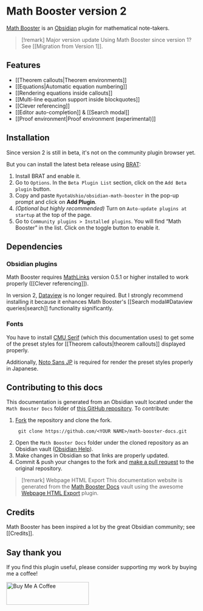 # Math Booster version 2

[Math Booster](https://github.com/RyotaUshio/obsidian-math-booster) is an [Obsidian](https://obsidian.md) plugin for mathematical note-takers.

> [!remark] Major version update
> Using Math Booster since version 1? See [[Migration from Version 1]].

## Features

- [[Theorem callouts|Theorem environments]]
- [[Equations|Automatic equation numbering]]
- [[Rendering equations inside callouts]]
- [[Multi-line equation support inside blockquotes]]
- [[Clever referencing]]
- [[Editor auto-completion]] & [[Search modal]]
- [[Proof environment|Proof environment (experimental)]]

## Installation

Since version 2 is still in beta, it's not on the community plugin browser yet.

But you can install the latest beta release using [BRAT](obsidian://show-plugin?id=obsidian42-brat):

1.  Install BRAT and enable it.
2.  Go to `Options`. In the `Beta Plugin List` section, click on the `Add Beta plugin` button.
3.  Copy and paste `RyotaUshio/obsidian-math-booster` in the pop-up prompt and click on **Add Plugin**.
4.  _(Optional but highly recommended)_ Turn on `Auto-update plugins at startup` at the top of the page.
5.  Go to `Community plugins > Installed plugins`. You will find “Math Booster” in the list. Click on the toggle button to enable it.

## Dependencies

### Obsidian plugins

Math Booster requires [MathLinks](https://github.com/zhaoshenzhai/obsidian-mathlinks) version 0.5.1 or higher installed to work properly ([[Clever referencing]]).

In version 2, [Dataview](https://github.com/blacksmithgu/obsidian-dataview) is no longer required. But I strongly recommend installing it because it enhances Math Booster's [[Search modal#Dataview queries|search]] functionality significantly.

### Fonts

You have to install [CMU Serif](https://www.cufonfonts.com/font/cmu-serif) (which this documentation uses) to get some of the preset styles for [[Theorem callouts|theorem callouts]] displayed properly.

Additionally, [Noto Sans JP](https://fonts.google.com/noto/specimen/Noto+Sans+JP) is required for render the preset styles properly in Japanese.

## Contributing to this docs

This documentation is generated from an Obsidian vault located under the `Math Booster Docs` folder of [this GitHub repository](https://github.com/RyotaUshio/math-booster-docs). To contribute:

1. [Fork](https://docs.github.com/en/get-started/quickstart/fork-a-repo) the repository and clone the fork.
   ```
    git clone https://github.com/<YOUR NAME>/math-booster-docs.git
    ```
2. Open the `Math Booster Docs` folder under the cloned repository as an Obsidian vault ([Obsidian Help](https://help.obsidian.md/Getting+started/Create+a+vault#Open+existing+folder)).
3. Make changes in Obsidian so that links are properly updated.
4. Commit & push your changes to the fork and [make a pull request](https://docs.github.com/en/pull-requests/collaborating-with-pull-requests/proposing-changes-to-your-work-with-pull-requests/creating-a-pull-request) to the original repository.

> [!remark] Webpage HTML Export
> This documentation website is generated from the [Math Booster Docs](https://github.com/RyotaUshio/math-booster-docs/tree/main/Math%20Booster%20Docs) vault using the awesome [Webpage HTML Export](https://github.com/KosmosisDire/obsidian-webpage-export) plugin.

## Credits

Math Booster has been inspired a lot by the great Obsidian community; see [[Credits]].

## Say thank you

If you find this plugin useful, please consider supporting my work by buying me a coffee!

<a href="https://www.buymeacoffee.com/ryotaushio" target="_blank"><img src="https://cdn.buymeacoffee.com/buttons/v2/default-yellow.png" alt="Buy Me A Coffee" style="height: 60px !important;width: 217px !important;" ></a>